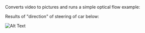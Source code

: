 Converts video to pictures and runs a simple optical flow example:

Results of "direction" of steering of car below:

![Alt Text](https://media.giphy.com/media/v1.Y2lkPTc5MGI3NjExbXI1eWR5ODUwanBmZXg3ZjBxZ3Nlbm5pZzZqZG11enF5eXJ3YXg4MSZlcD12MV9pbnRlcm5hbF9naWZfYnlfaWQmY3Q9Zw/hxFFjN7vVUSFb79MGE/giphy-downsized-large.gif)

